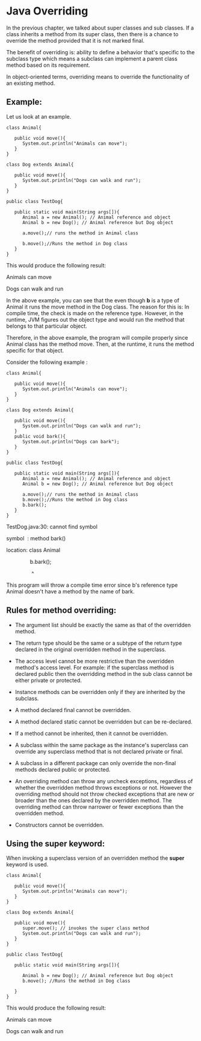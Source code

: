 **Java Overriding**
===================

In the previous chapter, we talked about super classes and sub classes. If a
class inherits a method from its super class, then there is a chance to override
the method provided that it is not marked final.

The benefit of overriding is: ability to define a behavior that's specific to
the subclass type which means a subclass can implement a parent class method
based on its requirement.

In object-oriented terms, overriding means to override the functionality of an
existing method.

**Example:**
------------

Let us look at an example.

~~~~~~~~~~~~~~~~~~~~~~~~~~~~~~~~~~~~~~~~~~~~~~~~~~~~~~~~~~~~~~~~~~~~~~~~~~~~~~~~
class Animal{
 
   public void move(){
      System.out.println("Animals can move");
   }
}
 
class Dog extends Animal{
 
   public void move(){
      System.out.println("Dogs can walk and run");
   }
}
 
public class TestDog{
 
   public static void main(String args[]){
      Animal a = new Animal(); // Animal reference and object
      Animal b = new Dog(); // Animal reference but Dog object
 
      a.move();// runs the method in Animal class
 
      b.move();//Runs the method in Dog class
   }
}
~~~~~~~~~~~~~~~~~~~~~~~~~~~~~~~~~~~~~~~~~~~~~~~~~~~~~~~~~~~~~~~~~~~~~~~~~~~~~~~~

This would produce the following result:

Animals can move

Dogs can walk and run

In the above example, you can see that the even though **b** is a type of Animal
it runs the move method in the Dog class. The reason for this is: In compile
time, the check is made on the reference type. However, in the runtime, JVM
figures out the object type and would run the method that belongs to that
particular object.

Therefore, in the above example, the program will compile properly since Animal
class has the method move. Then, at the runtime, it runs the method specific for
that object.

Consider the following example :

~~~~~~~~~~~~~~~~~~~~~~~~~~~~~~~~~~~~~~~~~~~~~~~~~~~~~~~~~~~~~~~~~~~~~~~~~~~~~~~~
class Animal{
 
   public void move(){
      System.out.println("Animals can move");
   }
}
 
class Dog extends Animal{
 
   public void move(){
      System.out.println("Dogs can walk and run");
   }
   public void bark(){
      System.out.println("Dogs can bark");
   }
}
 
public class TestDog{
 
   public static void main(String args[]){
      Animal a = new Animal(); // Animal reference and object
      Animal b = new Dog(); // Animal reference but Dog object
 
      a.move();// runs the method in Animal class
      b.move();//Runs the method in Dog class
      b.bark();
   }
}
~~~~~~~~~~~~~~~~~~~~~~~~~~~~~~~~~~~~~~~~~~~~~~~~~~~~~~~~~~~~~~~~~~~~~~~~~~~~~~~~

TestDog.java:30: cannot find symbol

symbol  : method bark()

location: class Animal

                b.bark();

                 \^

This program will throw a compile time error since b's reference type Animal
doesn't have a method by the name of bark.

**Rules for method overriding:**
--------------------------------

-   The argument list should be exactly the same as that of the overridden
    method.

-   The return type should be the same or a subtype of the return type declared
    in the original overridden method in the superclass.

-   The access level cannot be more restrictive than the overridden method's
    access level. For example: if the superclass method is declared public then
    the overridding method in the sub class cannot be either private or
    protected.

-   Instance methods can be overridden only if they are inherited by the
    subclass.

-   A method declared final cannot be overridden.

-   A method declared static cannot be overridden but can be re-declared.

-   If a method cannot be inherited, then it cannot be overridden.

-   A subclass within the same package as the instance's superclass can override
    any superclass method that is not declared private or final.

-   A subclass in a different package can only override the non-final methods
    declared public or protected.

-   An overriding method can throw any uncheck exceptions, regardless of whether
    the overridden method throws exceptions or not. However the overriding
    method should not throw checked exceptions that are new or broader than the
    ones declared by the overridden method. The overriding method can throw
    narrower or fewer exceptions than the overridden method.

-   Constructors cannot be overridden.

**Using the super keyword:**
----------------------------

When invoking a superclass version of an overridden method the **super** keyword
is used.

~~~~~~~~~~~~~~~~~~~~~~~~~~~~~~~~~~~~~~~~~~~~~~~~~~~~~~~~~~~~~~~~~~~~~~~~~~~~~~~~
class Animal{
 
   public void move(){
      System.out.println("Animals can move");
   }
}
 
class Dog extends Animal{
 
   public void move(){
      super.move(); // invokes the super class method
      System.out.println("Dogs can walk and run");
   }
}
 
public class TestDog{
 
   public static void main(String args[]){
 
      Animal b = new Dog(); // Animal reference but Dog object
      b.move(); //Runs the method in Dog class
 
   }
}
~~~~~~~~~~~~~~~~~~~~~~~~~~~~~~~~~~~~~~~~~~~~~~~~~~~~~~~~~~~~~~~~~~~~~~~~~~~~~~~~

This would produce the following result:

Animals can move

Dogs can walk and run

 
